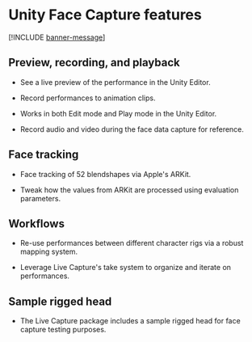 # Unity Face Capture features

[!INCLUDE [banner-message](banner-message.md)]

## Preview, recording, and playback

* See a live preview of the performance in the Unity Editor.

* Record performances to animation clips.

* Works in both Edit mode and Play mode in the Unity Editor.

* Record audio and video during the face data capture for reference.

## Face tracking

* Face tracking of 52 blendshapes via Apple's ARKit.

* Tweak how the values from ARKit are processed using evaluation parameters.

## Workflows

* Re-use performances between different character rigs via a robust mapping system.

* Leverage Live Capture's take system to organize and iterate on performances.

## Sample rigged head

* The Live Capture package includes a sample rigged head for face capture testing purposes.
